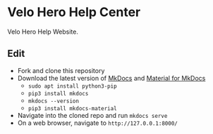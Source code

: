 # Velo Hero Help Center

Velo Hero Help Website.

## Edit

* Fork and clone this repository
* Download the latest version of [MkDocs](https://www.mkdocs.org/) and [Material for MkDocs](https://squidfunk.github.io/mkdocs-material/)
    * `sudo apt install python3-pip`
    * `pip3 install mkdocs`
    * `mkdocs --version`
    * `pip3 install mkdocs-material`
* Navigate into the cloned repo and run `mkdocs serve`
* On a web browser, navigate to `http://127.0.0.1:8000/`
